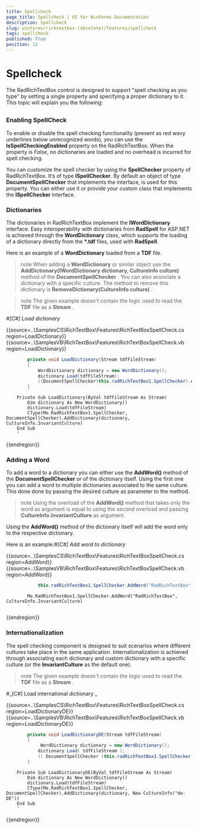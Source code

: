 ```yaml
---
title: Spellcheck
page_title: Spellcheck | UI for WinForms Documentation
description: Spellcheck
slug: winforms/richtextbox-(obsolete)/features/spellcheck
tags: spellcheck
published: True
position: 12
---
```


# Spellcheck



The RadRichTextBox control is designed to support "spell checking as you type" by setting a single property and
        specifying a proper dictionary to it. This topic will explain you the following:
      

## 

### Enabling SpellCheck

To enable or disable the spell checking functionality (present as red wavy underlines below unrecognized words),
              you can use the __IsSpellCheckingEnabled__ property on the RadRichTextBox. When the property
              is *False*, no dictionaries are loaded and no overhead is incurred for spell checking.
            

You can customize the spell checker by using the __SpellChecker__ property of RadRichTextBox.
              It’s of type __ISpellChecker__. By default an object of type __DocumentSpellChecker__
              that implements the interface, is used for this property. You can either use it or provide your custom class that implements
              the __ISpellChecker__ interface.
            

### Dictionaries

The dictionaries in RadRichTextBox implement the __IWordDictionary__ interface. Easy interoperability
              with dictionaries from __RadSpell__ for ASP.NET is achieved through the __WordDictionary__
              class, which supports the loading of a dictionary directly from the __*.tdf__ files, used with
              __RadSpell__.
            

Here is an example of a __WordDictionary__ loaded from a __TDF__ file.
            

>note When adding a __WordDictionary__ or similar object use the __AddDictionary(IWordDictionary dictionary, CultureInfo culture)__ method of the __DocumentSpellChecker__ . You can also associate a dictionary with a specific culture.
                The method to remove this dictionary is __RemoveDictionary(CultureInfo culture)__ .
>


>note The given example doesn't contain the logic used to read the __TDF__ file as a __Stream__ .
>
#_[C#] Load dictionary_

	



{{source=..\SamplesCS\RichTextBox\Features\RichTextBoxSpellCheck.cs region=LoadDictionary}} 
{{source=..\SamplesVB\RichTextBox\Features\RichTextBoxSpellCheck.vb region=LoadDictionary}} 

````C#
        private void LoadDictionary(Stream tdfFileStream)
        {
            WordDictionary dictionary = new WordDictionary();
            dictionary.Load(tdfFileStream);
            ((DocumentSpellChecker)this.radRichTextBox1.SpellChecker).AddDictionary(dictionary, CultureInfo.InvariantCulture);
        }
````
````VB.NET
    Private Sub LoadDictionary(ByVal tdfFileStream As Stream)
        Dim dictionary As New WordDictionary()
        dictionary.Load(tdfFileStream)
        CType(Me.RadRichTextBox1.SpellChecker, DocumentSpellChecker).AddDictionary(dictionary, CultureInfo.InvariantCulture)
    End Sub
    '
````

{{endregion}} 




### Adding a Word

To add a word to a dictionary you can either use the __AddWord()__ method of the
              __DocumentSpellChecker__ or of the dictionary itself. Using the first one you can
              add a word to multiple dictionaries associated to the same culture. This done done by passing the desired
              culture as parameter to the method.
            

>note Using the overload of the __AddWord()__ method that takes only the word as argument is
                equal to using the second overload and passing __CultureInfo.InvariantCulture__ as argument.
>


Using the __AddWord()__ method of the dictionary itself will add the word only to the respective dictionary.
            

Here is an example:#_[C#] Add word to dictionary_

	



{{source=..\SamplesCS\RichTextBox\Features\RichTextBoxSpellCheck.cs region=AddWord}} 
{{source=..\SamplesVB\RichTextBox\Features\RichTextBoxSpellCheck.vb region=AddWord}} 

````C#
            this.radRichTextBox1.SpellChecker.AddWord("RadRichTextBox", CultureInfo.InvariantCulture);
````
````VB.NET
        Me.RadRichTextBox1.SpellChecker.AddWord("RadRichTextBox", CultureInfo.InvariantCulture)
        '
````

{{endregion}} 




### Internationalization

The spell checking component is designed to suit scenarios where different cultures take place in the same application.
              Internationalization is achieved through associating each dictionary and custom dictionary with a specific culture
              (or the __InvariantCulture__ as the default one).
            

>note The given example doesn't contain the logic used to read the __TDF__ file as a __Stream__ .
>
#_[C#] Load international dictionary _

	



{{source=..\SamplesCS\RichTextBox\Features\RichTextBoxSpellCheck.cs region=LoadDictionaryDE}} 
{{source=..\SamplesVB\RichTextBox\Features\RichTextBoxSpellCheck.vb region=LoadDictionaryDE}} 

````C#
        private void LoadDictionaryDE(Stream tdfFileStream)
        {
             WordDictionary dictionary = new WordDictionary();
            dictionary.Load( tdfFileStream );
            (( DocumentSpellChecker )this.radRichTextBox1.SpellChecker ).AddDictionary( dictionary, new CultureInfo( "de-DE" ));
        }
````
````VB.NET
    Private Sub LoadDictionaryDE(ByVal tdfFileStream As Stream)
        Dim dictionary As New WordDictionary()
        dictionary.Load(tdfFileStream)
        CType(Me.RadRichTextBox1.SpellChecker, DocumentSpellChecker).AddDictionary(dictionary, New CultureInfo("de-DE"))
    End Sub
    '
````

{{endregion}} 



